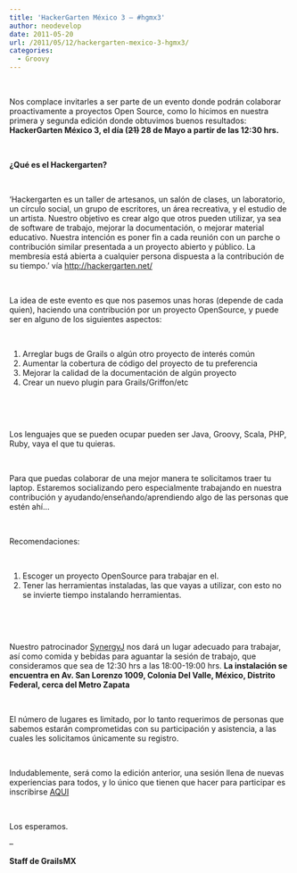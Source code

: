 ```yaml
---
title: 'HackerGarten México 3 – #hgmx3'
author: neodevelop
date: 2011-05-20
url: /2011/05/12/hackergarten-mexico-3-hgmx3/
categories:
  - Groovy
---
```

&nbsp;

Nos complace invitarles a ser parte de un evento donde podr&aacute;n colaborar proactivamente a proyectos Open Source, como lo hicimos en nuestra primera y segunda edici&oacute;n donde obtuvimos buenos resultados: **HackerGarten M&eacute;xico 3, el d&iacute;a (<span style='text-decoration: line-through;'>21)</span>&nbsp;28 de Mayo a partir de las 12:30 hrs.**

&nbsp;

**&iquest;Qu&eacute; es el Hackergarten?**

&nbsp;

&#8216;Hackergarten es un taller de artesanos, un sal&oacute;n de clases, un laboratorio, un c&iacute;rculo social, un grupo de escritores, un &aacute;rea recreativa, y el estudio de un artista. Nuestro objetivo es crear algo que otros pueden utilizar, ya sea de software de trabajo, mejorar la documentaci&oacute;n, o mejorar material educativo. Nuestra intenci&oacute;n es poner fin a cada reuni&oacute;n con un parche o contribuci&oacute;n similar presentada a un proyecto abierto y p&uacute;blico. La membres&iacute;a est&aacute; abierta a cualquier persona dispuesta a la contribuci&oacute;n de su tiempo.&#8217; v&iacute;a http://hackergarten.net/

&nbsp;

La idea de este evento es que nos pasemos unas horas (depende de cada quien), haciendo una contribuci&oacute;n por un proyecto OpenSource, y puede ser en alguno de los siguientes aspectos:

&nbsp;

  1. Arreglar bugs de Grails o alg&uacute;n otro proyecto de inter&eacute;s com&uacute;n
  2. Aumentar la cobertura de c&oacute;digo del proyecto de tu preferencia
  3. Mejorar la calidad de la documentaci&oacute;n de alg&uacute;n proyecto
  4. Crear un nuevo plugin para Grails/Griffon/etc

&nbsp;

&nbsp;

Los lenguajes que se pueden ocupar pueden ser Java, Groovy, Scala, PHP, Ruby, vaya el que tu quieras.

&nbsp;

Para que puedas colaborar de una mejor manera te solicitamos traer tu laptop. Estaremos socializando pero especialmente trabajando en nuestra contribuci&oacute;n y ayudando/ense&ntilde;ando/aprendiendo algo de las personas que est&eacute;n ah&iacute;&#8230;

&nbsp;

Recomendaciones:

&nbsp;

  1. Escoger un proyecto OpenSource para trabajar en el.
  2. Tener las herramientas instaladas, las que vayas a utilizar, con esto no se invierte tiempo instalando herramientas.

&nbsp;

&nbsp;

Nuestro patrocinador [SynergyJ][1] nos dar&aacute; un lugar adecuado para trabajar, as&iacute; como comida y bebidas para aguantar la sesi&oacute;n de trabajo, que consideramos que sea de 12:30 hrs a las 18:00-19:00 hrs. **La instalaci&oacute;n se encuentra en Av. San Lorenzo 1009, Colonia Del Valle, M&eacute;xico, Distrito Federal, cerca del Metro Zapata**

&nbsp;

El n&uacute;mero de lugares es limitado, por lo tanto requerimos de personas que sabemos estar&aacute;n comprometidas con su participaci&oacute;n y asistencia, a las cuales les solicitamos &uacute;nicamente su registro.

&nbsp;

Indudablemente, ser&aacute; como la edici&oacute;n anterior, una sesi&oacute;n llena de nuevas experiencias para todos, y lo &uacute;nico que tienen que hacer para participar es inscribirse [AQUI][2]

&nbsp;

Los esperamos.

&#8211;

**Staff de GrailsMX**

&nbsp;

 [1]: http://synergyj.com
 [2]: http://loseventos.de/grailsmx/hgmx3